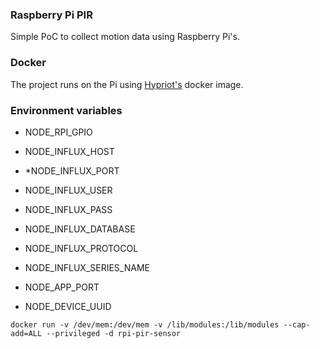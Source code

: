 ### Raspberry Pi PIR 
Simple PoC to collect motion data using Raspberry Pi's.

### Docker
The project runs on the Pi using [Hypriot's][1] docker image.


### Environment variables

* NODE_RPI_GPIO

* NODE_INFLUX_HOST
* *NODE_INFLUX_PORT
* NODE_INFLUX_USER
* NODE_INFLUX_PASS
* NODE_INFLUX_DATABASE
* NODE_INFLUX_PROTOCOL
* NODE_INFLUX_SERIES_NAME

* NODE_APP_PORT

* NODE_DEVICE_UUID 

```
docker run -v /dev/mem:/dev/mem -v /lib/modules:/lib/modules --cap-add=ALL --privileged -d rpi-pir-sensor
```

[1]: http://blog.hypriot.com
